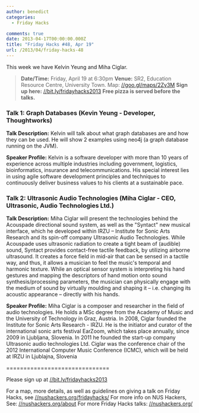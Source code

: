 ```yaml
---
author: benedict
categories:
  - Friday Hacks

comments: true
date: 2013-04-17T00:00:00.000Z
title: "Friday Hacks #48, Apr 19"
url: /2013/04/friday-hacks-48
---
```


This week we have Kelvin Yeung and Miha Ciglar.

<blockquote><strong>Date/Time:</strong> Friday, April 19 at 6:30pm
<strong>Venue:</strong> SR2, Education Resource Centre, University Town. Map: <a href="//goo.gl/maps/2Zy3M">//goo.gl/maps/2Zy3M</a>
<strong>Sign up here:</strong> <a href="//bit.ly/fridayhacks2013">//bit.ly/fridayhacks2013</a>
<strong>Free pizza is served before the talks.</strong></blockquote>
<h3>Talk 1: Graph Databases (Kevin Yeung - Developer, Thoughtworks)</h3>

<strong>Talk Description:</strong>
Kelvin will talk about what graph databases are and how they can be used. He will show 2 examples using neo4j (a graph database running on the JVM).

<strong>Speaker Profile:</strong>
Kelvin is a software developer with more than 10 years of experience across multiple industries including government, logistics, bioinformatics, insurance and telecommunications. His special interest lies in using agile software development principles and techniques to continuously deliver business values to his clients at a sustainable pace.

<h3>Talk 2: Ultrasonic Audio Technologies (Miha Ciglar - CEO, Ultrasonic, Audio Technologies Ltd.)</h3>

<strong>Talk Description:</strong>
Miha Ciglar will present the technologies behind the Acouspade directional sound system, as well as the "Syntact" new musical interface, which he developed within IRZU – Institute for Sonic Arts Research and its spin-off company Ultrasonic Audio Technologies. While Acouspade uses ultrasonic radiation to create a tight beam of (audible) sound, Syntact provides contact-free tactile feedback, by utilizing airborne ultrasound. It creates a force field in mid-air that can be sensed in a tactile way, and thus, it allows a musician to feel the music's temporal and harmonic texture. While an optical sensor system is interpreting his hand gestures and mapping the descriptors of hand motion onto sound synthesis/processing parameters, the musician can physically engage with the medium of sound by virtually moulding and shaping it – i.e. changing its acoustic appearance – directly with his hands.

<strong>Speaker Profile:</strong>
Miha Ciglar is a composer and researcher in the field of audio technologies. He holds a MSc degree from the Academy of Music and the University of Technology in Graz, Austria. In 2008, Ciglar founded the Institute for Sonic Arts Research - IRZU. He is the initiator and curator of the international sonic arts festival EarZoom, which takes place annually, since 2009 in Ljubljana, Slovenia. In 2011 he founded the start-up company Ultrasonic audio technologies Ltd. Ciglar was the conference chair of the 2012 International Computer Music Conference (ICMC), which will be held at IRZU in Ljublajna, Slovenia

==============================

Please sign up at <a href="//bit.ly/fridayhacks2013">//bit.ly/fridayhacks2013</a>

For a map, more details, as well as guidelines on giving a talk on Friday Hacks, see <a href="/fridayhacks/">//nushackers.org/fridayhacks/</a>
For more info on NUS Hackers, See: <a href="/about">//nushackers.org/about</a>
For more Friday Hacks talks: <a href="/">//nushackers.org/</a>

